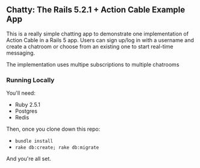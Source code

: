 ## Chatty: The Rails 5.2.1 + Action Cable Example App

This is a really simple chatting app to demonstrate one implementation of Action Cable in a Rails 5 app. Users can sign up/log in with a username and create a chatroom or choose from an existing one to start real-time messaging.

The implementation uses multipe subscriptions to multiple chatrooms

### Running Locally

You'll need:

* Ruby 2.5.1
* Postgres
* Redis

Then, once you clone down this repo:

* `bundle install`
* `rake db:create; rake db:migrate`

And you're all set.
